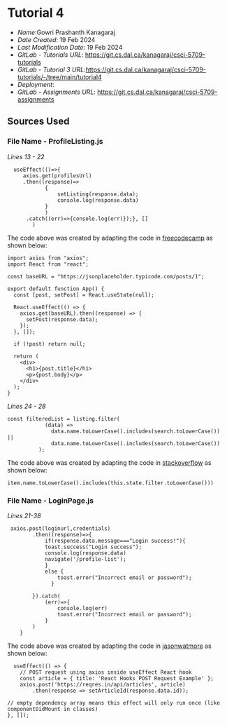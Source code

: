 # Tutorial 4
* *Name*:Gowri Prashanth Kanagaraj
* *Date Created*: 19 Feb 2024
* *Last Modification Date*: 19 Feb 2024
* *GitLab - Tutorials URL*: <https://git.cs.dal.ca/kanagaraj/csci-5709-tutorials>
* *GitLab - Tutorial 3 URL*:<https://git.cs.dal.ca/kanagaraj/csci-5709-tutorials/-/tree/main/tutorial4>
 * *Deployment*: 
 * *GitLab - Assignments URL*: <https://git.cs.dal.ca/kanagaraj/csci-5709-assignments>

 ## Sources Used

### File Name - ProfileListing.js

*Lines 13 - 22*

```
  useEffect(()=>{
     axios.get(profilesUrl)
     .then((response)=>
            {   
                setListing(response.data);
                console.log(response.data)
            } 
            )   
      .catch((err)=>{console.log(err)});}, []
        )
```

The code above was created by adapting the code in [freecodecamp](https://www.freecodecamp.org/news/how-to-use-axios-with-react/) as shown below: 

```
import axios from "axios";
import React from "react";

const baseURL = "https://jsonplaceholder.typicode.com/posts/1";

export default function App() {
  const [post, setPost] = React.useState(null);

  React.useEffect(() => {
    axios.get(baseURL).then((response) => {
      setPost(response.data);
    });
  }, []);

  if (!post) return null;

  return (
    <div>
      <h1>{post.title}</h1>
      <p>{post.body}</p>
    </div>
  );
}

```

*Lines 24 - 28*

```
const filteredList = listing.filter(
            (data) =>
              data.name.toLowerCase().includes(search.toLowerCase()) ||
              data.name.toLowerCase().includes(search.toLowerCase())
          ); 
```

The code above was created by adapting the code in [stackoverflow](https://stackoverflow.com/questions/54232145/typeerror-item-name-tolowercase-include-is-not-a-function-reactjs) as shown below: 

```
item.name.toLowerCase().includes(this.state.filter.toLowerCase()))
```

### File Name - LoginPage.js

*Lines 21-38*

```
 axios.post(loginurl,credentials)
        .then((response)=>{
            if(response.data.message==="Login success!"){
            toast.success("Login success");
            console.log(response.data)
            navigate('/profile-list');
            }
            else {
                toast.error("Incorrect email or password");
              }

        }).catch(
            (err)=>{
                console.log(err)
                toast.error("Incorrect email or password");
            }
        )
    }
```

The code above was created by adapting the code in [jasonwatmore](https://jasonwatmore.com/post/2020/07/17/react-axios-http-post-request-examples) as shown below: 

```
  useEffect(() => {
    // POST request using axios inside useEffect React hook
    const article = { title: 'React Hooks POST Request Example' };
    axios.post('https://reqres.in/api/articles', article)
        .then(response => setArticleId(response.data.id));

// empty dependency array means this effect will only run once (like componentDidMount in classes)
}, []);
```
